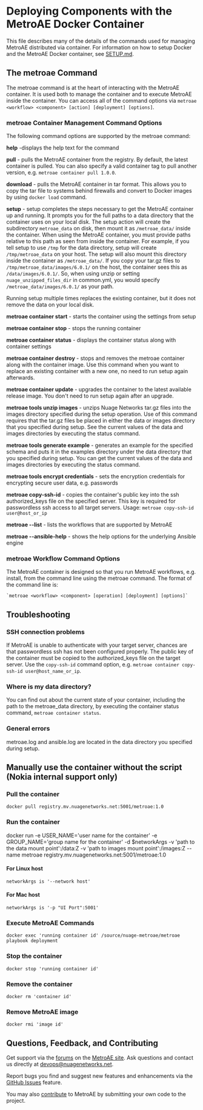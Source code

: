 # Deploying Components with the MetroAE Docker Container

This file describes many of the details of the commands used for managing MetroAE distributed via container. For information on how to setup Docker and the MetroAE Docker container, see [SETUP.md](SETUP.md).

## The metroae Command

The metroae command is at the heart of interacting with the MetroAE container. It is used both to manage the container and to execute MetroAE inside the container. You can access all of the command options via `metroae <workflow> <component> [action] [deployment] [options]`.

### metroae Container Management Command Options

The following command options are supported by the metroae command:

**help** -displays the help text for the command

**pull** - pulls the MetroAE container from the registry. By default, the latest container is pulled. You can also specify a valid container tag to pull another version, e.g. `metroae container pull 1.0.0`.

**download** - pulls the MetroAE container in tar format. This allows you to copy the tar file to systems behind firewalls and convert to Docker images by using `docker load` command.

**setup** - setup completes the steps necessary to get the MetroAE container up and running. It prompts you for the full paths to a data directory that the container uses on your local disk. The setup action will create the subdirectory `metroae_data` on disk, then mount it as `/metroae_data/` inside the container. When using the MetroAE container, you must provide paths relative to this path as seen from inside the container. For example, if you tell setup to use `/tmp` for the data directory, setup will create `/tmp/metroae_data` on your host. The setup will also mount this directory inside the container as `/metroae_data/`. If you copy your tar.gz files to `/tmp/metroae_data/images/6.0.1/` on the host, the container sees this as `/data/images/6.0.1/`. So, when using unzip or setting `nuage_unzipped_files_dir` in common.yml, you would specify `/metroae_data/images/6.0.1/` as your path.


Running setup multiple times replaces the existing container, but it does not remove the data on your local disk.

**metroae container start** - starts the container using the settings from setup

**metroae container stop** - stops the running container

**metroae container status** - displays the container status along with container settings

**metroae container destroy** - stops and removes the metroae container along with the container image. Use this command when you want to replace an existing container with a new one, no need to run setup again afterwards.

**metroae container update** - upgrades the container to the latest available release image. You don't need to run setup again after an upgrade.

**metroae tools unzip images** - unzips Nuage Networks tar.gz files into the images directory specified during the setup operation. Use of this command requires that the tar.gz files be placed in either the data or images directory that you specified during setup.
See the current values of the data and images directories by executing the status command.

**metroae tools generate example** - generates an example for the specified schema and puts it in the examples directory under the data directory that you specified during setup. You can get the current values of the data and images directories by executing the status command.

**metroae tools encrypt credentials** - sets the encryption credentials for encrypting secure user data, e.g. passwords

**metroae copy-ssh-id** - copies the container's public key into the ssh authorized_keys file on the specified server. This key is required for passwordless ssh access to all target servers. Usage: `metroae copy-ssh-id user@host_or_ip`

**metroae --list** - lists the workflows that are supported by MetroAE

**metroae --ansible-help** - shows the help options for the underlying Ansible engine

### metroae Workflow Command Options

The MetroAE container is designed so that you run MetroAE workflows, e.g. install, from the command line using the metroae command. The format of the command line is:

    `metroae <workflow> <component> [operation] [deployment] [options]`

## Troubleshooting

### SSH connection problems

If MetroAE is unable to authenticate with your target server, chances are that passwordless ssh has not been configured properly. The public key of the container must be copied to the authorized_keys file on the target server. Use the `copy-ssh-id` command option, e.g. `metroae container copy-ssh-id user@host_name_or_ip`.

### Where is my data directory?

You can find out about the current state of your container, including the path to the metroae_data directory, by executing the container status command, `metroae container status`.

### General errors

metroae.log and ansible.log are located in the data directory you specified during setup.

## Manually use the container without the script (Nokia internal support only)

### Pull the container

    docker pull registry.mv.nuagenetworks.net:5001/metroae:1.0

### Run the container

docker run -e USER_NAME='user name for the container' -e GROUP_NAME='group name for the container' -d $networkArgs -v 'path to the data mount point':/data:Z -v 'path to images mount point':/images:Z --name metroae registry.mv.nuagenetworks.net:5001/metroae:1.0

#### For Linux host

```
networkArgs is '--network host'
```

#### For Mac host

```
networkArgs is '-p "UI Port":5001'
```

### Execute MetroAE Commands

    docker exec 'running container id' /source/nuage-metroae/metroae playbook deployment

### Stop the container

    docker stop 'running container id'

### Remove the container

    docker rm 'container id'

### Remove MetroAE image

    docker rmi 'image id'

## Questions, Feedback, and Contributing

Get support via the [forums](https://devops.nuagenetworks.net/forums/) on the [MetroAE site](https://devops.nuagenetworks.net/).
Ask questions and contact us directly at [devops@nuagenetworks.net](mailto:devops@nuagenetworks.net "send email to nuage-metro project").

Report bugs you find and suggest new features and enhancements via the [GitHub Issues](https://github.com/nuagenetworks/nuage-metroae/issues "nuage-metroae issues") feature.

You may also [contribute](../CONTRIBUTING.md) to MetroAE by submitting your own code to the project.
